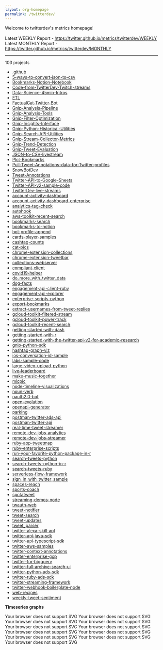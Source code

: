 ```yaml
---
layout: org-homepage
permalink: /twitterdev/
---
```

<div class="content-without-graphs">
    Welcome to twitterdev's metrics homepage!
    <br><br>
    Latest WEEKLY Report - <a href="https://twitter.github.io/metrics/twitterdev/WEEKLY">https://twitter.github.io/metrics/twitterdev/WEEKLY</a>
    <br>
    Latest MONTHLY Report - <a href="https://twitter.github.io/metrics/twitterdev/MONTHLY">https://twitter.github.io/metrics/twitterdev/MONTHLY</a>
    <br>
    <hr>
    103 projects
<ul>
	<li><a href="/metrics/twitterdev/.github/WEEKLY">.github</a></li>
	<li><a href="/metrics/twitterdev/5-ways-to-convert-json-to-csv/WEEKLY">5-ways-to-convert-json-to-csv</a></li>
	<li><a href="/metrics/twitterdev/Bookmarks-Notion-Notebook/WEEKLY">Bookmarks-Notion-Notebook</a></li>
	<li><a href="/metrics/twitterdev/Code-from-TwitterDev-Twitch-streams/WEEKLY">Code-from-TwitterDev-Twitch-streams</a></li>
	<li><a href="/metrics/twitterdev/Data-Science-45min-Intros/WEEKLY">Data-Science-45min-Intros</a></li>
	<li><a href="/metrics/twitterdev/ETL/WEEKLY">ETL</a></li>
	<li><a href="/metrics/twitterdev/FactualCat-Twitter-Bot/WEEKLY">FactualCat-Twitter-Bot</a></li>
	<li><a href="/metrics/twitterdev/Gnip-Analysis-Pipeline/WEEKLY">Gnip-Analysis-Pipeline</a></li>
	<li><a href="/metrics/twitterdev/Gnip-Analysis-Tools/WEEKLY">Gnip-Analysis-Tools</a></li>
	<li><a href="/metrics/twitterdev/Gnip-Filter-Optimization/WEEKLY">Gnip-Filter-Optimization</a></li>
	<li><a href="/metrics/twitterdev/Gnip-Insights-Interface/WEEKLY">Gnip-Insights-Interface</a></li>
	<li><a href="/metrics/twitterdev/Gnip-Python-Historical-Utilities/WEEKLY">Gnip-Python-Historical-Utilities</a></li>
	<li><a href="/metrics/twitterdev/Gnip-Search-API-Utilities/WEEKLY">Gnip-Search-API-Utilities</a></li>
	<li><a href="/metrics/twitterdev/Gnip-Stream-Collector-Metrics/WEEKLY">Gnip-Stream-Collector-Metrics</a></li>
	<li><a href="/metrics/twitterdev/Gnip-Trend-Detection/WEEKLY">Gnip-Trend-Detection</a></li>
	<li><a href="/metrics/twitterdev/Gnip-Tweet-Evaluation/WEEKLY">Gnip-Tweet-Evaluation</a></li>
	<li><a href="/metrics/twitterdev/JSON-to-CSV-livestream/WEEKLY">JSON-to-CSV-livestream</a></li>
	<li><a href="/metrics/twitterdev/Plot-Bookmarks/WEEKLY">Plot-Bookmarks</a></li>
	<li><a href="/metrics/twitterdev/Pull-Tweet-Annotations-data-for-Twitter-profiles/WEEKLY">Pull-Tweet-Annotations-data-for-Twitter-profiles</a></li>
	<li><a href="/metrics/twitterdev/SnowBotDev/WEEKLY">SnowBotDev</a></li>
	<li><a href="/metrics/twitterdev/Tweet-Annotations/WEEKLY">Tweet-Annotations</a></li>
	<li><a href="/metrics/twitterdev/Twitter-API-to-Google-Sheets/WEEKLY">Twitter-API-to-Google-Sheets</a></li>
	<li><a href="/metrics/twitterdev/Twitter-API-v2-sample-code/WEEKLY">Twitter-API-v2-sample-code</a></li>
	<li><a href="/metrics/twitterdev/TwitterDev-live-streams/WEEKLY">TwitterDev-live-streams</a></li>
	<li><a href="/metrics/twitterdev/account-activity-dashboard/WEEKLY">account-activity-dashboard</a></li>
	<li><a href="/metrics/twitterdev/account-activity-dashboard-enterprise/WEEKLY">account-activity-dashboard-enterprise</a></li>
	<li><a href="/metrics/twitterdev/analytics-tag-check/WEEKLY">analytics-tag-check</a></li>
	<li><a href="/metrics/twitterdev/autohook/WEEKLY">autohook</a></li>
	<li><a href="/metrics/twitterdev/aws-toolkit-recent-search/WEEKLY">aws-toolkit-recent-search</a></li>
	<li><a href="/metrics/twitterdev/bookmarks-search/WEEKLY">bookmarks-search</a></li>
	<li><a href="/metrics/twitterdev/bookmarks-to-notion/WEEKLY">bookmarks-to-notion</a></li>
	<li><a href="/metrics/twitterdev/bot-profile-append/WEEKLY">bot-profile-append</a></li>
	<li><a href="/metrics/twitterdev/cards-player-samples/WEEKLY">cards-player-samples</a></li>
	<li><a href="/metrics/twitterdev/cashtag-counts/WEEKLY">cashtag-counts</a></li>
	<li><a href="/metrics/twitterdev/cat-pics/WEEKLY">cat-pics</a></li>
	<li><a href="/metrics/twitterdev/chrome-extension-collections/WEEKLY">chrome-extension-collections</a></li>
	<li><a href="/metrics/twitterdev/chrome-extension-tweetbar/WEEKLY">chrome-extension-tweetbar</a></li>
	<li><a href="/metrics/twitterdev/collections-webserver/WEEKLY">collections-webserver</a></li>
	<li><a href="/metrics/twitterdev/compliant-client/WEEKLY">compliant-client</a></li>
	<li><a href="/metrics/twitterdev/covid19-helper/WEEKLY">covid19-helper</a></li>
	<li><a href="/metrics/twitterdev/do_more_with_twitter_data/WEEKLY">do_more_with_twitter_data</a></li>
	<li><a href="/metrics/twitterdev/dog-facts/WEEKLY">dog-facts</a></li>
	<li><a href="/metrics/twitterdev/engagement-api-client-ruby/WEEKLY">engagement-api-client-ruby</a></li>
	<li><a href="/metrics/twitterdev/engagement-api-explorer/WEEKLY">engagement-api-explorer</a></li>
	<li><a href="/metrics/twitterdev/enterprise-scripts-python/WEEKLY">enterprise-scripts-python</a></li>
	<li><a href="/metrics/twitterdev/export-bookmarks/WEEKLY">export-bookmarks</a></li>
	<li><a href="/metrics/twitterdev/extract-usernames-from-tweet-replies/WEEKLY">extract-usernames-from-tweet-replies</a></li>
	<li><a href="/metrics/twitterdev/gcloud-toolkit-filtered-stream/WEEKLY">gcloud-toolkit-filtered-stream</a></li>
	<li><a href="/metrics/twitterdev/gcloud-toolkit-power-track/WEEKLY">gcloud-toolkit-power-track</a></li>
	<li><a href="/metrics/twitterdev/gcloud-toolkit-recent-search/WEEKLY">gcloud-toolkit-recent-search</a></li>
	<li><a href="/metrics/twitterdev/getting-started-with-dash/WEEKLY">getting-started-with-dash</a></li>
	<li><a href="/metrics/twitterdev/getting-started-with-r/WEEKLY">getting-started-with-r</a></li>
	<li><a href="/metrics/twitterdev/getting-started-with-the-twitter-api-v2-for-academic-research/WEEKLY">getting-started-with-the-twitter-api-v2-for-academic-research</a></li>
	<li><a href="/metrics/twitterdev/gnip-python-sdk/WEEKLY">gnip-python-sdk</a></li>
	<li><a href="/metrics/twitterdev/hashtag-graph-viz/WEEKLY">hashtag-graph-viz</a></li>
	<li><a href="/metrics/twitterdev/ios-conversation-id-sample/WEEKLY">ios-conversation-id-sample</a></li>
	<li><a href="/metrics/twitterdev/labs-sample-code/WEEKLY">labs-sample-code</a></li>
	<li><a href="/metrics/twitterdev/large-video-upload-python/WEEKLY">large-video-upload-python</a></li>
	<li><a href="/metrics/twitterdev/live-leaderboard/WEEKLY">live-leaderboard</a></li>
	<li><a href="/metrics/twitterdev/make-music-together/WEEKLY">make-music-together</a></li>
	<li><a href="/metrics/twitterdev/micpic/WEEKLY">micpic</a></li>
	<li><a href="/metrics/twitterdev/node-timeline-visualizations/WEEKLY">node-timeline-visualizations</a></li>
	<li><a href="/metrics/twitterdev/noun-verb/WEEKLY">noun-verb</a></li>
	<li><a href="/metrics/twitterdev/oauth2.0-bot/WEEKLY">oauth2.0-bot</a></li>
	<li><a href="/metrics/twitterdev/open-evolution/WEEKLY">open-evolution</a></li>
	<li><a href="/metrics/twitterdev/openapi-generator/WEEKLY">openapi-generator</a></li>
	<li><a href="/metrics/twitterdev/parking/WEEKLY">parking</a></li>
	<li><a href="/metrics/twitterdev/postman-twitter-ads-api/WEEKLY">postman-twitter-ads-api</a></li>
	<li><a href="/metrics/twitterdev/postman-twitter-api/WEEKLY">postman-twitter-api</a></li>
	<li><a href="/metrics/twitterdev/real-time-tweet-streamer/WEEKLY">real-time-tweet-streamer</a></li>
	<li><a href="/metrics/twitterdev/remote-dev-jobs-analytics/WEEKLY">remote-dev-jobs-analytics</a></li>
	<li><a href="/metrics/twitterdev/remote-dev-jobs-streamer/WEEKLY">remote-dev-jobs-streamer</a></li>
	<li><a href="/metrics/twitterdev/ruby-app-tweetmap/WEEKLY">ruby-app-tweetmap</a></li>
	<li><a href="/metrics/twitterdev/ruby-enterprise-scripts/WEEKLY">ruby-enterprise-scripts</a></li>
	<li><a href="/metrics/twitterdev/run-your-favorite-python-package-in-r/WEEKLY">run-your-favorite-python-package-in-r</a></li>
	<li><a href="/metrics/twitterdev/search-tweets-python/WEEKLY">search-tweets-python</a></li>
	<li><a href="/metrics/twitterdev/search-tweets-python-in-r/WEEKLY">search-tweets-python-in-r</a></li>
	<li><a href="/metrics/twitterdev/search-tweets-ruby/WEEKLY">search-tweets-ruby</a></li>
	<li><a href="/metrics/twitterdev/serverless-flow-framework/WEEKLY">serverless-flow-framework</a></li>
	<li><a href="/metrics/twitterdev/sign_in_with_twitter_sample/WEEKLY">sign_in_with_twitter_sample</a></li>
	<li><a href="/metrics/twitterdev/spaces-reach/WEEKLY">spaces-reach</a></li>
	<li><a href="/metrics/twitterdev/sports-coach/WEEKLY">sports-coach</a></li>
	<li><a href="/metrics/twitterdev/spotatweet/WEEKLY">spotatweet</a></li>
	<li><a href="/metrics/twitterdev/streaming-demos-node/WEEKLY">streaming-demos-node</a></li>
	<li><a href="/metrics/twitterdev/twauth-web/WEEKLY">twauth-web</a></li>
	<li><a href="/metrics/twitterdev/tweet-notifier/WEEKLY">tweet-notifier</a></li>
	<li><a href="/metrics/twitterdev/tweet-search/WEEKLY">tweet-search</a></li>
	<li><a href="/metrics/twitterdev/tweet-updates/WEEKLY">tweet-updates</a></li>
	<li><a href="/metrics/twitterdev/tweet_parser/WEEKLY">tweet_parser</a></li>
	<li><a href="/metrics/twitterdev/twitter-alexa-skill-apl/WEEKLY">twitter-alexa-skill-apl</a></li>
	<li><a href="/metrics/twitterdev/twitter-api-java-sdk/WEEKLY">twitter-api-java-sdk</a></li>
	<li><a href="/metrics/twitterdev/twitter-api-typescript-sdk/WEEKLY">twitter-api-typescript-sdk</a></li>
	<li><a href="/metrics/twitterdev/twitter-aws-samples/WEEKLY">twitter-aws-samples</a></li>
	<li><a href="/metrics/twitterdev/twitter-context-annotations/WEEKLY">twitter-context-annotations</a></li>
	<li><a href="/metrics/twitterdev/twitter-enterprise-gcp/WEEKLY">twitter-enterprise-gcp</a></li>
	<li><a href="/metrics/twitterdev/twitter-for-bigquery/WEEKLY">twitter-for-bigquery</a></li>
	<li><a href="/metrics/twitterdev/twitter-full-archive-search-ui/WEEKLY">twitter-full-archive-search-ui</a></li>
	<li><a href="/metrics/twitterdev/twitter-python-ads-sdk/WEEKLY">twitter-python-ads-sdk</a></li>
	<li><a href="/metrics/twitterdev/twitter-ruby-ads-sdk/WEEKLY">twitter-ruby-ads-sdk</a></li>
	<li><a href="/metrics/twitterdev/twitter-streaming-framework/WEEKLY">twitter-streaming-framework</a></li>
	<li><a href="/metrics/twitterdev/twitter-webhook-boilerplate-node/WEEKLY">twitter-webhook-boilerplate-node</a></li>
	<li><a href="/metrics/twitterdev/web-recipes/WEEKLY">web-recipes</a></li>
	<li><a href="/metrics/twitterdev/weekly-tweet-sentiment/WEEKLY">weekly-tweet-sentiment</a></li>
</ul>

</div>
<div class="graph-container">

<p><b>Timeseries graphs</b></p>
<div class="row">
	<object class="cell" type="image/svg+xml" data="{{ site.url }}{{ site.baseurl }}/graphs/twitterdev/timeseries_no_of_repos.svg">
		Your browser does not support SVG
	</object>
	<object class="cell" type="image/svg+xml" data="{{ site.url }}{{ site.baseurl }}/graphs/twitterdev/timeseries_issues.svg">
		Your browser does not support SVG
	</object>
	<object class="cell" type="image/svg+xml" data="{{ site.url }}{{ site.baseurl }}/graphs/twitterdev/timeseries_forkCount.svg">
		Your browser does not support SVG
	</object>
	<object class="cell" type="image/svg+xml" data="{{ site.url }}{{ site.baseurl }}/graphs/twitterdev/timeseries_stargazers.svg">
		Your browser does not support SVG
	</object>
	<object class="cell" type="image/svg+xml" data="{{ site.url }}{{ site.baseurl }}/graphs/twitterdev/timeseries_mergedPullRequests.svg">
		Your browser does not support SVG
	</object>
	<object class="cell" type="image/svg+xml" data="{{ site.url }}{{ site.baseurl }}/graphs/twitterdev/timeseries_openPullRequests.svg">
		Your browser does not support SVG
	</object>
	<object class="cell" type="image/svg+xml" data="{{ site.url }}{{ site.baseurl }}/graphs/twitterdev/timeseries_closedPullRequests.svg">
		Your browser does not support SVG
	</object>
	<object class="cell" type="image/svg+xml" data="{{ site.url }}{{ site.baseurl }}/graphs/twitterdev/timeseries_watchers.svg">
		Your browser does not support SVG
	</object>
	<object class="cell" type="image/svg+xml" data="{{ site.url }}{{ site.baseurl }}/graphs/twitterdev/timeseries_closedIssues.svg">
		Your browser does not support SVG
	</object>
	<object class="cell" type="image/svg+xml" data="{{ site.url }}{{ site.baseurl }}/graphs/twitterdev/timeseries_openIssues.svg">
		Your browser does not support SVG
	</object>
	<object class="cell" type="image/svg+xml" data="{{ site.url }}{{ site.baseurl }}/graphs/twitterdev/timeseries_pullRequests.svg">
		Your browser does not support SVG
	</object>
</div>

</div>
